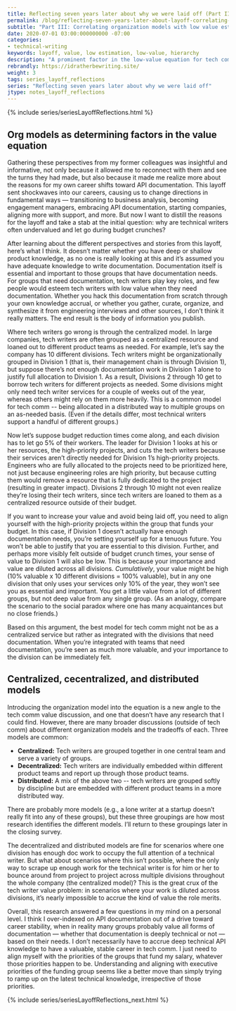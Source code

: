 ```yaml
---
title: Reflecting seven years later about why we were laid off (Part III)
permalink: /blog/reflecting-seven-years-later-about-layoff-correlating-org-models-with-value/
subtitle: "Part III: Correlating organization models with low value estimations"
date: 2020-07-01 03:00:000000000 -07:00
categories:
- technical-writing
keywords: layoff, value, low estimation, low-value, hierarchy
description: "A prominent factor in the low-value equation for tech comm in many companies might be the company's organization model &mdash; whether the tech comm group is centralized, decentralized, or distributed. <i>(Note: This post is divided up into six parts &mdash; see the navigation in the left sidebar or use the embedded menus.)</i>"
rebrandly: https://idratherbewriting.site/
weight: 3
tags: series_layoff_reflections
series: "Reflecting seven years later about why we were laid off"
jtype: notes_layoff_reflections
---
```


{% include series/seriesLayoffReflections.html %}

## Org models as determining factors in the value equation

Gathering these perspectives from my former colleagues was insightful and informative, not only because it allowed me to reconnect with them and see the turns they had made, but also because it made me realize more about the reasons for my own career shifts toward API documentation. This layoff sent shockwaves into our careers, causing us to change directions in fundamental ways &mdash; transitioning to business analysis, becoming engagement managers, embracing API documentation, starting companies, aligning more with support, and more. But now I want to distill the reasons for the layoff and take a stab at the initial question: why are technical writers often undervalued and let go during budget crunches?

After learning about the different perspectives and stories from this layoff, here’s what I think. It doesn’t matter whether you have deep or shallow product knowledge, as no one is really looking at this and it’s assumed you have adequate knowledge to write documentation. Documentation itself is essential and important to those groups that have documentation needs. For groups that need documentation, tech writers play key roles, and few people would esteem tech writers with low value when they need documentation. Whether you hack this documentation from scratch through your own knowledge accrual, or whether you gather, curate, organize, and synthesize it from engineering interviews and other sources, I don’t think it really matters. The end result is the body of information you publish.

Where tech writers go wrong is through the centralized model. In large companies, tech writers are often grouped as a centralized resource and loaned out to different product teams as needed. For example, let’s say the company has 10 different divisions. Tech writers might be organizationally grouped in Division 1 (that is, their management chain is through Division 1), but suppose there’s not enough documentation work in Division 1 alone to justify full allocation to Division 1. As a result, Divisions 2 through 10 get to borrow tech writers for different projects as needed. Some divisions might only need tech writer services for a couple of weeks out of the year, whereas others might rely on them more heavily. This is a common model for tech comm -- being allocated in a distributed way to multiple groups on an as-needed basis. (Even if the details differ, most technical writers support a handful of different groups.)

Now let’s suppose budget reduction times come along, and each division has to let go 5% of their workers. The leader for Division 1 looks at his or her resources, the high-priority projects, and cuts the tech writers because their services aren’t directly needed for Division 1’s high-priority projects. Engineers who are fully allocated to the projects need to be prioritized here, not just because engineering roles are high priority, but because cutting them would remove a resource that is fully dedicated to the project (resulting in greater impact). Divisions 2 through 10 might not even realize they’re losing their tech writers, since tech writers are loaned to them as a centralized resource outside of their budget.

If you want to increase your value and avoid being laid off, you need to align yourself with the high-priority projects within the group that funds your budget. In this case, if Division 1 doesn’t actually have enough documentation needs, you’re setting yourself up for a tenuous future. You won’t be able to justify that you are essential to this division. Further, and perhaps more visibly felt outside of budget crunch times, your sense of value to Division 1 will also be low. This is because your importance and value are diluted across all divisions. _Cumulatively_, your value might be high (10% valuable x 10 different divisions = 100% valuable), but in any one division that only uses your services only 10% of the year, they won’t see you as essential and important. You get a little value from a lot of different groups, but not deep value from any single group. (As an analogy, compare the scenario to the social paradox where one has many acquaintances but no close friends.)

Based on this argument, the best model for tech comm might not be as a centralized service but rather as integrated with the divisions that need documentation. When you’re integrated with teams that need documentation, you’re seen as much more valuable, and your importance to the division can be immediately felt.

## Centralized, cecentralized, and distributed models

Introducing the organization model into the equation is a new angle to the tech comm value discussion, and one that doesn’t have any research that I could find. However, there are many broader discussions (outside of tech comm) about different organization models and the tradeoffs of each. Three models are common:

*   **Centralized:** Tech writers are grouped together in one central team and serve a variety of groups.
*   **Decentralized:** Tech writers are individually embedded within different product teams and report up through those product teams.
*   **Distributed:** A mix of the above two -- tech writers are grouped softly by discipline but  are embedded with different product teams in a more distributed way.

There are probably more models (e.g., a lone writer at a startup doesn’t really fit into any of these groups), but these three groupings are how most research identifies the different models. I’ll return to these groupings later in the closing survey.

The decentralized and distributed models are fine for scenarios where one division has enough doc work to occupy the full attention of a technical writer. But what about scenarios where this isn’t possible, where the only way to scrape up enough work for the technical writer is for him or her to bounce around from project to project across multiple divisions throughout the whole company (the centralized model)? This is the great crux of the tech writer value problem: in scenarios where your work is diluted across divisions, it’s nearly impossible to accrue the kind of value the role merits.

Overall, this research answered a few questions in my mind on a personal level. I think I over-indexed on API documentation out of a drive toward career stability, when in reality many groups probably value all forms of documentation &mdash; whether that documentation is deeply technical or not &mdash; based on their needs. I don’t necessarily have to accrue deep technical API knowledge to have a valuable, stable career in tech comm. I just need to align myself with the priorities of the groups that fund my salary, whatever those priorities happen to be. Understanding and aligning with executive priorities of the funding group seems like a better move than simply trying to ramp up on the latest technical knowledge, irrespective of those priorities.

{% include series/seriesLayoffReflections_next.html %}
